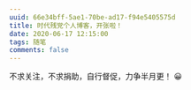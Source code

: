 ```yaml
---
uuid: 66e34bff-5ae1-70be-ad17-f94e5405575d
title: 时代残党个人博客，开张啦！
date: 2020-06-17 12:15:00
tags: 随笔
comments: false
---
```


不求关注，不求捐助，自行督促，力争半月更！ 😀
